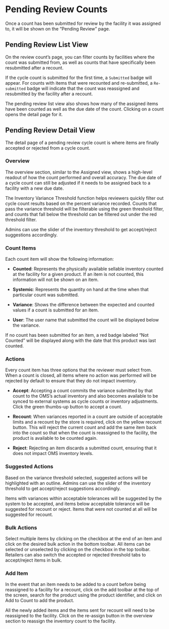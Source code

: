 # Pending Review Counts

Once a count has been submitted for review by the facility it was assigned to, it will be shown on the “Pending Review” page.

## Pending Review List View

On the review count’s page, you can filter counts by facilities where the count was submitted from, as well as counts that have specifically been resubmitted after a recount.

If the cycle count is submitted for the first time, a `Submitted` badge will appear. For counts with items that were recounted and re-submitted, a `Re-submitted` badge will indicate that the count was reassigned and resubmitted by the facility after a recount.

The pending review list view also shows how many of the assigned items have been counted as well as the due date of the count. Clicking on a count opens the detail page for it.

## Pending Review Detail View

The detail page of a pending review cycle count is where items are finally accepted or rejected from a cycle count.

### Overview

The overview section, similar to the Assigned view, shows a high-level readout of how the count performed and overall accuracy. The due date of a cycle count can still be adjusted if it needs to be assigned back to a facility with a new due date.

The Inventory Variance Threshold function helps reviewers quickly filter out cycle count results based on the percent variance recorded. Counts that pass the variance threshold will be filterable using the green threshold filter, and counts that fall below the threshold can be filtered out under the red threshold filter.

Admins can use the slider of the inventory threshold to get accept/reject suggestions accordingly.

### Count Items

Each count item will show the following information:

- **Counted**: Represents the physically available sellable inventory counted at the facility for a given product. If an item is not counted, this information will not be shown on an item.
  
- **Systemic**: Represents the quantity on hand at the time when that particular count was submitted.

- **Variance**: Shows the difference between the expected and counted values if a count is submitted for an item.

- **User**: The user name that submitted the count will be displayed below the variance.

If no count has been submitted for an item, a red badge labeled “Not Counted” will be displayed along with the date that this product was last counted.

### Actions

Every count item has three options that the reviewer must select from. When a count is closed, all items where no action was performed will be rejected by default to ensure that they do not impact inventory.

- **Accept**: Accepting a count commits the variance submitted by that count to the OMS’s actual inventory and also becomes available to be synced to external systems as cycle counts or inventory adjustments. Click the green thumbs-up button to accept a count.
  
- **Recount**: When variances reported in a count are outside of acceptable limits and a recount by the store is required, click on the yellow recount button. This will reject the current count and add the same item back into the count so that when the count is reassigned to the facility, the product is available to be counted again.
  
- **Reject**: Rejecting an item discards a submitted count, ensuring that it does not impact OMS inventory levels.

### Suggested Actions

Based on the variance threshold selected, suggested actions will be highlighted with an outline. Admins can use the slider of the inventory threshold to get accept/reject suggestions accordingly.

Items with variances within acceptable tolerances will be suggested by the system to be accepted, and items below acceptable tolerance will be suggested for recount or reject. Items that were not counted at all will be suggested for recount.

### Bulk Actions

Select multiple items by clicking on the checkbox at the end of an item and click on the desired bulk action in the bottom toolbar. All items can be selected or unselected by clicking on the checkbox in the top toolbar. Retailers can also switch the accepted or rejected threshold tabs to accept/reject items in bulk.

### Add Item

In the event that an item needs to be added to a count before being reassigned to a facility for a recount, click on the add toolbar at the top of the screen, search for the product using the product identifier, and click on Add to Count to add the product.

All the newly added items and the items sent for recount will need to be reassigned to the facility. Click on the re-assign button in the overview section to reassign the inventory count to the facility.
